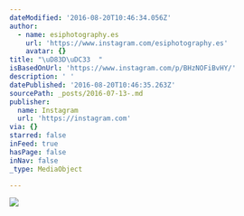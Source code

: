 ```yaml
---
dateModified: '2016-08-20T10:46:34.056Z'
author:
  - name: esiphotography.es
    url: 'https://www.instagram.com/esiphotography.es'
    avatar: {}
title: "\uD83D\uDC33  "
isBasedOnUrl: 'https://www.instagram.com/p/BHzNOFiBvHY/'
description: ' '
datePublished: '2016-08-20T10:46:35.263Z'
sourcePath: _posts/2016-07-13-.md
publisher:
  name: Instagram
  url: 'https://instagram.com'
via: {}
starred: false
inFeed: true
hasPage: false
inNav: false
_type: MediaObject

---
```

![](https://imgflo.herokuapp.com/graph/vahj1ThiexotieMo/48defa456f5765ba83bfafe3c0ad139b/croprotate.jpg?cropheight=449&cropwidth=640&degrees=0&input=https%3A%2F%2Fscontent.cdninstagram.com%2Ft51.2885-15%2Fs640x640%2Fsh0.08%2Fe35%2F13696992_534594363416679_1419993557_n.jpg%3Fig_cache_key%3DMTI5MzQzNTY2MDYwMjM3MjU2OA%253D%253D.2&x=0&y=96)